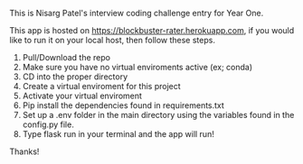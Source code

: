 This is Nisarg Patel's interview coding challenge entry for Year One.

This app is hosted on https://blockbuster-rater.herokuapp.com, if you would like to run it on your local host, then follow these steps.

1) Pull/Download the repo
2) Make sure you have no virtual enviroments active (ex; conda)
3) CD into the proper directory
4) Create a virtual enviroment for this project
5) Activate your virtual enviroment
6) Pip install the dependencies found in requirements.txt
7) Set up a .env folder in the main directory using the variables found in the config.py file.
8) Type flask run in your terminal and the app will run!

Thanks!
